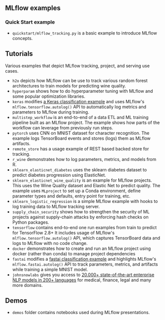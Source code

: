 ## MLflow examples

### Quick Start example

- `quickstart/mlflow_tracking.py` is a basic example to introduce MLflow concepts.

## Tutorials

Various examples that depict MLflow tracking, project, and serving use cases.

- `h2o` depicts how MLflow can be use to track various random forest architectures to train models
  for predicting wine quality.
- `hyperparam` shows how to do hyperparameter tuning with MLflow and some popular optimization libraries.
- `keras` modifies
  [a Keras classification example](https://github.com/keras-team/keras/blob/ed07472bc5fc985982db355135d37059a1f887a9/examples/reuters_mlp.py)
  and uses MLflow's `mlflow.tensorflow.autolog()` API to automatically log metrics and parameters
  to MLflow during training.
- `multistep_workflow` is an end-to-end of a data ETL and ML training pipeline built as an MLflow
  project. The example shows how parts of the workflow can leverage from previously run steps.
- `pytorch` uses CNN on MNIST dataset for character recognition. The example logs TensorBoard events
  and stores (logs) them as MLflow artifacts.
- `remote_store` has a usage example of REST based backed store for tracking.
- `r_wine` demonstrates how to log parameters, metrics, and models from R.
- `sklearn_elasticnet_diabetes` uses the sklearn diabetes dataset to predict diabetes progression
  using ElasticNet.
- `sklearn_elasticnet_wine_quality` is an example for MLflow projects. This uses the Wine
  Quality dataset and Elastic Net to predict quality. The example uses `MLproject` to set up a
  Conda environment, define parameter types and defaults, entry point for training, etc.
- `sklearn_logistic_regression` is a simple MLflow example with hooks to log training data to MLflow
  tracking server.
- `supply_chain_security` shows how to strengthen the security of ML projects against supply-chain attacks by enforcing hash checks on Python packages.
- `tensorflow` contains end-to-end one run examples from train to predict for TensorFlow 2.8+ It includes usage of MLflow's
  `mlflow.tensorflow.autolog()` API, which captures TensorBoard data and logs to MLflow with no code change.
- `docker` demonstrates how to create and run an MLflow project using docker (rather than conda)
  to manage project dependencies
- `fastai` modifies a [fastai classification example](https://github.com/fastai/fastai/blob/master/nbs/examples/mnist_blocks.py) and highlights MLflow's `mlflow.fastai.autolog()`
  API to track parameters, metrics, and artifacts while training a simple MNIST model.
- `johnsnowlabs` gives you access to [20.000+ state-of-the-art enterprise NLP models in 200+ languages](https://nlp.johnsnowlabs.com/models) for medical, finance, legal and many more domains.

## Demos

- `demos` folder contains notebooks used during MLflow presentations.
